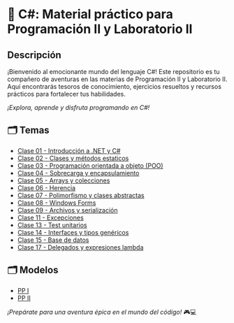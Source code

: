 # 🚀 C#: Material práctico para Programación II y Laboratorio II

## Descripción
¡Bienvenido al emocionante mundo del lenguaje C#! Este repositorio es tu compañero de aventuras en las materias de Programación II y Laboratorio II. Aquí encontrarás tesoros de conocimiento, ejercicios resueltos y recursos prácticos para fortalecer tus habilidades.

_¡Explora, aprende y disfruta programando en C#!_

## 🗂️ Temas
* [Clase 01 - Introducción a .NET y C#](https://github.com/ZahiraGinette/CSharp/tree/main/Clase_01)
* [Clase 02 - Clases y métodos estaticos](https://github.com/ZahiraGinette/CSharp/tree/main/Clase_02)
* [Clase 03 - Programación orientada a objeto (POO)](https://github.com/ZahiraGinette/CSharp/tree/main/Clase_03)
* [Clase 04 - Sobrecarga y encapsulamiento](https://github.com/ZahiraGinette/CSharp/tree/main/Clase_04)
* [Clase 05 - Arrays y colecciones](https://github.com/ZahiraGinette/CSharp/tree/main/Clase_05)
* [Clase 06 - Herencia](https://github.com/ZahiraGinette/CSharp/tree/main/Clase_06)
* [Clase 07 - Polimorfismo y clases abstractas](https://github.com/ZahiraGinette/CSharp/tree/main/Clase_07)
* [Clase 08 - Windows Forms](https://github.com/ZahiraGinette/CSharp/tree/main/Clase_08)
* [Clase 09 - Archivos y serialización](https://github.com/ZahiraGinette/CSharp/tree/main/Clase_09)
* [Clase 11 - Excepciones](https://github.com/ZahiraGinette/CSharp/tree/main/Clase_11)
* [Clase 13 - Test unitarios](https://github.com/ZahiraGinette/CSharp/tree/main/Clase_13)
* [Clase 14 - Interfaces y tipos genéricos](https://github.com/ZahiraGinette/CSharp/tree/main/Clase_14)
* [Clase 15 - Base de datos](https://github.com/ZahiraGinette/CSharp/tree/main/Clase_15)
* [Clase 17 - Delegados y expresiones lambda ](https://github.com/ZahiraGinette/CSharp/tree/main/Clase_17)

## 🗂️ Modelos
* [PP I](https://github.com/ZahiraGinette/CSharp/tree/main/Parciales/Primer%20parcial/Modelo%20PP%20I)
* [PP II](https://github.com/ZahiraGinette/CSharp/tree/main/Parciales/Primer%20parcial/Modelo%20PP%20II)

_¡Prepárate para una aventura épica en el mundo del código!_ 🎮💻
